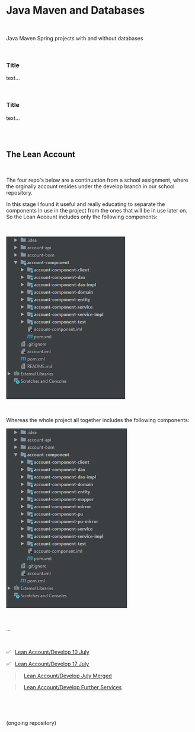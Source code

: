# Java Maven and Databases

<br>

Java Maven Spring projects with and without databases

<br>

### Title

text...

<br>

### Title

text...

<br>
<br>

## The Lean Account

<br>

The four repo's below are a continuation from a school assignment, where the orginally account resides under the develop branch in our school repository.

In this stage I found it useful and really educating to separate the components in use in the project from the ones that will be in use later on. So the Lean Account includes only the following components: 

<br>

![the components in the lean account](/images/components_lean_acc.jpg)

<br>

Whereas the whole project all together includes the following components:

![the components all together](/images/components_alltogether.jpg)  

<br>

...
 

<br>

✅ &nbsp; [Lean Account/Develop 10 July](https://github.com/evajavadev/Lean_AccountDevelop10July)

✅ &nbsp; [Lean Account/Develop 17 July](https://github.com/evajavadev/Lean_AccountDevelop17July)

> &nbsp; [Lean Account/Develop July Merged](https://github.com/evajavadev/Lean_AccountDevelopJulyMerged) 

> &nbsp; [Lean Account/Develop Further Services](https://github.com/evajavadev/Lean_AccountDevelopFurtherServices) 

<br>
<br>
<br>

(ongoing repository)
